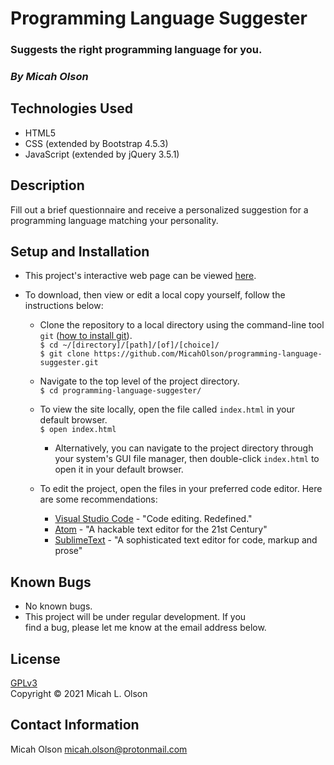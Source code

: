 # Programming Language Suggester

### Suggests the right programming language for you.

### _By Micah Olson_

## Technologies Used
* HTML5
* CSS (extended by Bootstrap 4.5.3)
* JavaScript (extended by jQuery 3.5.1)

## Description
Fill out a brief questionnaire and receive a personalized suggestion for a programming language matching your personality.

## Setup and Installation
* This project's interactive web page can be viewed [here](https://micaholson.github.io/programming-language-suggester).  

* To download, then view or edit a local copy yourself, follow the instructions below:  

  * Clone the repository to a local directory using the command-line tool `git` ([how to install git](https://www.learnhowtoprogram.com/introduction-to-programming/getting-started-with-intro-to-programming/git-and-github)).  
    `$ cd ~/[directory]/[path]/[of]/[choice]/`  
    `$ git clone https://github.com/MicahOlson/programming-language-suggester.git`  
  
  * Navigate to the top level of the project directory.  
    `$ cd programming-language-suggester/`   

  * To view the site locally, open the file called `index.html` in your default browser.  
    `$ open index.html`  

    * Alternatively, you can navigate to the project directory through your system's GUI file manager, then double-click `index.html` to open it in your default browser.  

  * To edit the project, open the files in your preferred code editor. Here are some recommendations:
    * [Visual Studio Code](https://code.visualstudio.com) - "Code editing. Redefined."
    * [Atom](https://atom.io) - "A hackable text editor for the 21st Century"
    * [SublimeText](https://www.sublimetext.com) - "A sophisticated text editor for code, markup and prose"

## Known Bugs
* No known bugs.
* This project will be under regular development. If you  
find a bug, please let me know at the email address below. 

## License
[GPLv3](https://choosealicense.com/licenses/gpl-3.0/)\
Copyright &copy; 2021 Micah L. Olson

## Contact Information
Micah Olson micah.olson@protonmail.com
